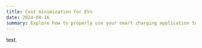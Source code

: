 ```yaml
---
title: Cost minimization for EVs
date: 2024-08-16
summary: Explore how to properly use your smart charging application to minimize charging costs!
---
```

test.
